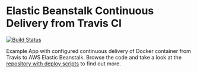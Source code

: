 # Elastic Beanstalk Continuous Delivery from Travis CI

[![Build Status](https://travis-ci.org/Pajk/aws-beanstalk-docker-travis-example.svg?branch=master)](https://magnum.travis-ci.com/pajk/aws-beanstalk-docker-travis-example)

Example App with configured continuous delivery of Docker container from Travis to AWS Elastic Beanstalk. Browse the code and take a look at the [repository with deploy scripts](https://www.github.com/pajk/aws-beanstalk-docker-travis) to find out more.
